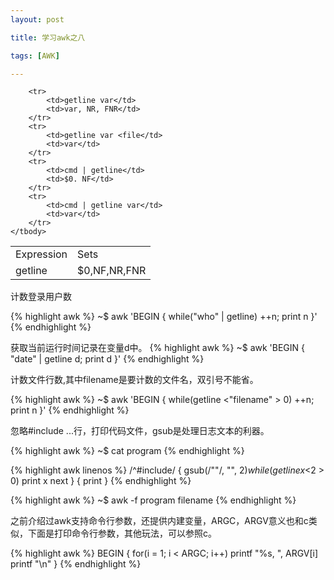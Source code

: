 ```yaml
---
layout: post

title: 学习awk之八

tags: [AWK]

---
```


<table>
    <tbody>
        <tr>
            <td>Expression</td>
            <td>Sets</td>
        </tr>
        <tr>
            <td>getline</td>
            <td>$0,NF,NR,FNR</td>
        </tr>
          
        <tr>
            <td>getline var</td>
            <td>var, NR, FNR</td>
        </tr>
        <tr>
            <td>getline var <file</td>
            <td>var</td>
        </tr>
        <tr>
            <td>cmd | getline</td>
            <td>$0. NF</td>
        </tr>
        <tr>
            <td>cmd | getline var</td>
            <td>var</td>
        </tr>
    </tbody>
</table>


计数登录用户数

{% highlight awk %}
~$ awk 'BEGIN { while("who" | getline) ++n; print n }'
{% endhighlight %}

获取当前运行时间记录在变量d中。
{% highlight awk %}
~$ awk 'BEGIN { "date" | getline d; print d }'
{% endhighlight %}

计数文件行数,其中filename是要计数的文件名，双引号不能省。

{% highlight awk %}
~$ awk 'BEGIN { while(getline <"filename" > 0) ++n; print n }'
{% endhighlight %}

忽略#include ...行，打印代码文件，gsub是处理日志文本的利器。

{% highlight awk %}
~$ cat program
{% endhighlight %}

{% highlight awk linenos %}
/^#include/ {
	gsub(/""/, "", $2)
	while (getline x <$2 > 0)
		print x
	next
}
{ print }
{% endhighlight %}

{% highlight awk %}
~$ awk -f program filename
{% endhighlight %}
 
之前介绍过awk支持命令行参数，还提供内建变量，ARGC，ARGV意义也和c类似，下面是打印命令行参数，其他玩法，可以参照c。

{%  highlight awk %}
BEGIN {
	for(i = 1; i < ARGC; i++)
		printf "%s, ", ARGV[i]
	printf "\n"
}
{% endhighlight %}


